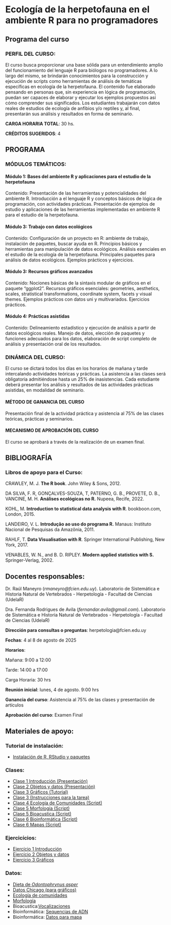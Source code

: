 # Ecología de la herpetofauna en el ambiente R para no programadores

## **Programa del curso**

### **PERFIL DEL CURSO**: 

El curso busca proporcionar una base sólida para un entendimiento amplio del
funcionamiento del lenguaje R para biólogos no programadores. A lo largo del
mismo, se brindarán conocimientos para la construcción y ejecución de scripts
como herramientas de análisis de temáticas específicas en ecología de la
herpetofauna. El contenido fue elaborado pensando en personas que, sin
experiencia en lógica de programación, puedan ser capaces de elaborar y ejecutar
los ejemplos propuestos así cómo comprender sus significados. Los estudiantes
trabajarán con datos reales de estudios de ecología de anfibios y/o reptiles y,
al final, presentarán sus análisis y resultados en forma de seminario.

**CARGA HORARIA TOTAL**: 30 hs.

**CRÉDITOS SUGERIDOS**: 4

## **PROGRAMA**

### **MÓDULOS TEMÁTICOS:**

#### **Módulo 1: Bases del ambiente R y aplicaciones para el estudio de la herpetofauna**

Contenido: Presentación de las herramientas y potencialidades del
ambiente R. Introducción a el lenguaje R y conceptos básicos de lógica de
programación, con actividades prácticas. Presentación de ejemplos de estudio y
aplicaciones de las herramientas implementadas en ambiente R para el estudio de
la herpetofauna.

#### **Módulo 3: Trabajo con datos ecológicos**

Contenido: Configuración de un proyecto en R: ambiente de trabajo,
instalación de paquetes, buscar ayuda en R. Principios básicos y herramientas
para manipulación de datos ecológicos. Análisis esenciales en el estudio de la
ecología de la herpetofauna. Principales paquetes para análisis de datos
ecológicos. Ejemplos prácticos y ejercicios.

#### **Módulo 3: Recursos gráficos avanzados** 

Contenido: Nociones básicas de la sintaxis modular de gráficos en
el paquete “ggplot2”. Recursos gráficos esenciales: geometries, aesthetics,
scales, stratistical transformations, coordinate system, facets y visual themes.
Ejemplos prácticos con datos uni y multivariados. Ejercicios prácticos.

#### **Módulo 4: Prácticas asistidas**

Contenido: Delineamiento estadístico y ejecución de análisis a
partir de datos ecológicos reales. Manejo de datos, elección de paquetes y
funciones adecuados para los datos, elaboración de script completo de análisis y
presentación oral de los resultados.

### **DINÁMICA DEL CURSO:**

El curso se dictará todos los días en los horarios de mañana y tarde
intercalando actividades teóricas y prácticas. La asistencia a las clases será
obligatoria admitiéndose hasta un 25% de inasistencias. Cada estudiante deberá
presentar los análisis y resultados de las actividades prácticas asistidas, en
modalidad de seminario.

#### **MÉTODO DE GANANCIA DEL CURSO**

Presentación final de la actividad práctica y asistencia al 75% de las clases
teóricas, prácticas y seminarios.

#### **MECANISMO DE APROBACIÓN DEL CURSO** 

El curso se aprobará a través de la realización de un examen final.

## **BIBLIOGRAFÍA** 

### **Libros de apoyo para el Curso:**

CRAWLEY, M. J. **The R book**. John Wiley & Sons, 2012.

DA SILVA, F. R, GONÇALVES-SOUZA, T, PATERNO, G. B., PROVETE, D. B., VANCINE, M.
H. **Análises ecológicas no R.** Nupeea, Recife, 2022.

KOHL, M. **Introduction to statistical data analysis with R**. bookboon.com,
London, 2015.

LANDEIRO, V. L. **Introdução ao uso do programa R.** Manaus: Instituto Nacional
de Pesquisas da Amazônia, 2011.

RAHLF, T. **Data Visualisation with R**. Springer International Publishing, New
York, 2017.

VENABLES, W. N., and B. D. RIPLEY. **Modern applied statistics with S.**
Springer-Verlag, 2002. 

## **Docentes responsables**: 

Dr. Raúl Maneyro (*rmaneyro\@fcien.edu.uy*). Laboratorio de Sistemática e
Historia Natural de Vertebrados - Herpetología - Facultad de Ciencias (UdelaR)

Dra. Fernanda Rodrigues de Avila (*fernandar.avila\@gmail.com*). Laboratorio de
Sistemática e Historia Natural de Vertebrados - Herpetología - Facultad de
Ciencias (UdelaR)

**Dirección para consultas o preguntas**:
herpetologia\@fcien.edu.uy

**Fechas**: 4 al 8 de agosto de 2025

**Horarios**:

Mañana: 9:00 a 12:00

Tarde: 14:00 a 17:00

Carga Horaria: 30 hrs

**Reunión inicial**: lunes, 4 de agosto. 9:00 hrs

**Ganancia del curso**: Asistencia al 75% de las clases y
presentación de artículos

**Aprobación del curso**: Examen Final


## **Materiales de apoyo:**

### **Tutorial de instalación:**
- [Instalación de R, RStudio y paquetes](https://avilaf.github.io/00_instalacion.html)

### **Clases:**
- [Clase 1 Introducción (Presentación)](https://avilaf.github.io/00_slides/curso_r_slides_clase_1.html)
- [Clase 2 Objetos y datos (Presentación)](https://avilaf.github.io/00_slides/curso_r_slides_clase_2.html)
- [Clase 3 Gráficos (Tutorial)](https://avilaf.github.io/03_graficos_pt1.html)
- [Clase 3 (Instrucciones para la tarea)](https://avilaf.github.io/00_slides/curso_r_slides_tarea.html)
- [Clase 4 Ecología de Comunidades (Script)]()
- [Clase 5 Morfología (Script)]()
- [Clase 5 Bioacustica (Script)]()
- [Clase 6 Bioinformática (Script)]()
- [Clase 6 Mapas (Script)]()

### **Ejercicícios:**
- [Ejercício 1 Introducción](ejercicios/ejercicio_1.Rmd)
- [Ejercício 2 Objetos y datos](ejercicios/ejercicio_2.Rmd)
- [Ejercício 3 Gráficos](ejercicios/ejercicio_3.Rmd)

### **Datos:**
- [Dieta de *Odontophrynus asper*](datos/dados_odonto.csv)
- [Datos Chicago (para gráficos)](datos/chicago-nmmaps-custom.csv)
- [Ecología de comunidades]()
- [Morfología]()
- Bioacustica:[Vocalizaciones](datos/vocalizaciones)
- Bioinformática: [Sequencias de ADN](datos/sequence_boana.fa)
- Bioinformática: [Datos para mapa](datos/dados_boana.csv)




